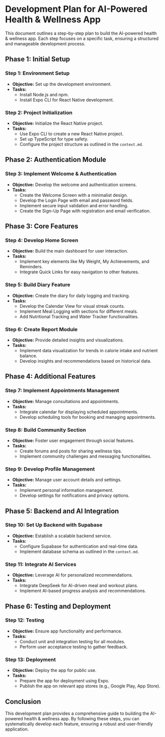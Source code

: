 # Development Plan for AI-Powered Health & Wellness App

This document outlines a step-by-step plan to build the AI-powered health & wellness app. Each step focuses on a specific task, ensuring a structured and manageable development process.

## Phase 1: Initial Setup

### Step 1: Environment Setup
- **Objective:** Set up the development environment.
- **Tasks:**
  - Install Node.js and npm.
  - Install Expo CLI for React Native development.

### Step 2: Project Initialization
- **Objective:** Initialize the React Native project.
- **Tasks:**
  - Use Expo CLI to create a new React Native project.
  - Set up TypeScript for type safety.
  - Configure the project structure as outlined in the `context.md`.

## Phase 2: Authentication Module

### Step 3: Implement Welcome & Authentication
- **Objective:** Develop the welcome and authentication screens.
- **Tasks:**
  - Create the Welcome Screen with a minimalist design.
  - Develop the Login Page with email and password fields.
  - Implement secure input validation and error handling.
  - Create the Sign-Up Page with registration and email verification.

## Phase 3: Core Features

### Step 4: Develop Home Screen
- **Objective:** Build the main dashboard for user interaction.
- **Tasks:**
  - Implement key elements like My Weight, My Achievements, and Reminders.
  - Integrate Quick Links for easy navigation to other features.

### Step 5: Build Diary Feature
- **Objective:** Create the diary for daily logging and tracking.
- **Tasks:**
  - Develop the Calendar View for visual streak counts.
  - Implement Meal Logging with sections for different meals.
  - Add Nutritional Tracking and Water Tracker functionalities.

### Step 6: Create Report Module
- **Objective:** Provide detailed insights and visualizations.
- **Tasks:**
  - Implement data visualization for trends in calorie intake and nutrient balance.
  - Develop insights and recommendations based on historical data.

## Phase 4: Additional Features

### Step 7: Implement Appointments Management
- **Objective:** Manage consultations and appointments.
- **Tasks:**
  - Integrate calendar for displaying scheduled appointments.
  - Develop scheduling tools for booking and managing appointments.

### Step 8: Build Community Section
- **Objective:** Foster user engagement through social features.
- **Tasks:**
  - Create forums and posts for sharing wellness tips.
  - Implement community challenges and messaging functionalities.

### Step 9: Develop Profile Management
- **Objective:** Manage user account details and settings.
- **Tasks:**
  - Implement personal information management.
  - Develop settings for notifications and privacy options.

## Phase 5: Backend and AI Integration

### Step 10: Set Up Backend with Supabase
- **Objective:** Establish a scalable backend service.
- **Tasks:**
  - Configure Supabase for authentication and real-time data.
  - Implement database schema as outlined in the `context.md`.

### Step 11: Integrate AI Services
- **Objective:** Leverage AI for personalized recommendations.
- **Tasks:**
  - Integrate DeepSeek for AI-driven meal and workout plans.
  - Implement AI-based progress analysis and recommendations.

## Phase 6: Testing and Deployment

### Step 12: Testing
- **Objective:** Ensure app functionality and performance.
- **Tasks:**
  - Conduct unit and integration testing for all modules.
  - Perform user acceptance testing to gather feedback.

### Step 13: Deployment
- **Objective:** Deploy the app for public use.
- **Tasks:**
  - Prepare the app for deployment using Expo.
  - Publish the app on relevant app stores (e.g., Google Play, App Store).

## Conclusion

This development plan provides a comprehensive guide to building the AI-powered health & wellness app. By following these steps, you can systematically develop each feature, ensuring a robust and user-friendly application. 